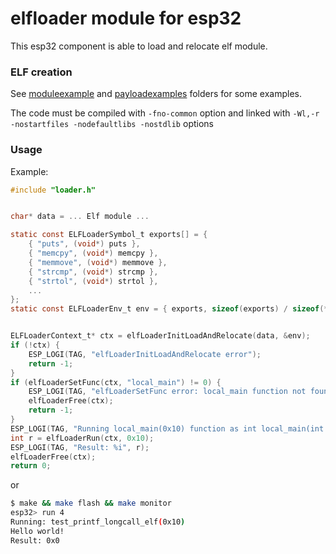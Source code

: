 # elfloader module for esp32

This esp32 component is able to load and relocate elf module.

### ELF creation

See [moduleexample](components/elfloader/moduleexample) and [payloadexamples](components/elfloader/payloadexamples) folders for some examples.

The code must be compiled with `-fno-common` option and linked with `-Wl,-r -nostartfiles -nodefaultlibs -nostdlib` options

### Usage

Example:

```c
#include "loader.h"


char* data = ... Elf module ...

static const ELFLoaderSymbol_t exports[] = {
    { "puts", (void*) puts },
    { "memcpy", (void*) memcpy },
    { "memmove", (void*) memmove },
    { "strcmp", (void*) strcmp },
    { "strtol", (void*) strtol },
    ...
};
static const ELFLoaderEnv_t env = { exports, sizeof(exports) / sizeof(*exports) };


ELFLoaderContext_t* ctx = elfLoaderInitLoadAndRelocate(data, &env);
if (!ctx) {
    ESP_LOGI(TAG, "elfLoaderInitLoadAndRelocate error");
    return -1;
}
if (elfLoaderSetFunc(ctx, "local_main") != 0) {
    ESP_LOGI(TAG, "elfLoaderSetFunc error: local_main function not fount");
    elfLoaderFree(ctx);
    return -1;
}
ESP_LOGI(TAG, "Running local_main(0x10) function as int local_main(int arg)");
int r = elfLoaderRun(ctx, 0x10);
ESP_LOGI(TAG, "Result: %i", r);
elfLoaderFree(ctx);
return 0;
```

or

```bash
$ make && make flash && make monitor
esp32> run 4
Running: test_printf_longcall_elf(0x10)
Hello world!
Result: 0x0
```
